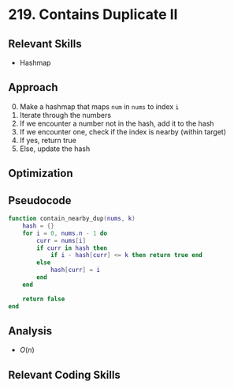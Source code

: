 # 219. Contains Duplicate II

## Relevant Skills

- Hashmap

## Approach

0. Make a hashmap that maps `num` in `nums` to index `i`
0. Iterate through the numbers
0. If we encounter a number not in the hash, add it to the hash
0. If we encounter one, check if the index is nearby (within target)
0. If yes, return true
0. Else, update the hash

## Optimization

## Pseudocode

```lua
function contain_nearby_dup(nums, k)
    hash = {}
    for i = 0, nums.n - 1 do
        curr = nums[i]
        if curr in hash then
            if i - hash[curr] <= k then return true end
        else
            hash[curr] = i
        end
    end

    return false
end
```

## Analysis

- $O(n)$

## Relevant Coding Skills

